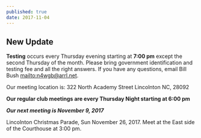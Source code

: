 ```yaml
---
published: true
date: 2017-11-04
---
```

## New Update

**Testing** occurs every Thursday evening starting at **7:00 pm** except the second Thursday of the month.
Please bring government identification and testing fee and all the right answers.
If you have any questions, email Bill Bush <mailto:n4wgb@arrl.net>.

Our meeting location is: 322 North Academy Street Lincolnton NC, 28092

**Our regular club meetings are every Thursday Night starting at 6:00 pm**

***Our next meeting is November 9, 2017***

Lincolnton Christmas Parade, Sun November 26, 2017. Meet at the East side of the Courthouse at 3:00 pm.
